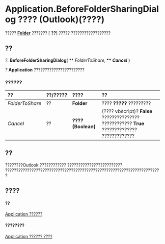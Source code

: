 
# Application.BeforeFolderSharingDialog ???? (Outlook)(????)

?????  **[Folder](3cf6cda8-6d70-666e-2643-9d9c5b9cacfc.md)** ??????? [ **??**] ????? ??????????????????


## ??

 _?_. **BeforeFolderSharingDialog**( ** _FolderToShare_**, ** _Cancel_** )

 _?_ **Application** ???????????????????????


### ??????



|**??**|**??/?????**|**????**|**??**|
|:-----|:-----|:-----|:-----|
| _FolderToShare_|??|**Folder**|???? **?????** ?????????|
| _Cancel_|??|**???? (Boolean)**|(???? vbscript)? **False** ??????????????? ???????????? **True** ?????????????? ?????????????|

## ??

????????Outlook ???????????? ????????????????????????? ???????????????????????????????????????????????????????????????????????


## ????


#### ??


[Application ??????](797003e7-ecd1-eccb-eaaf-32d6ddde8348.md)
#### ????????


[Application ?????? ????](http://msdn.microsoft.com/library/3519c89c-2353-85ee-7ddc-62e5dd85a8e7%28Office.15%29.aspx)